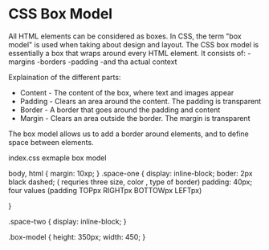 # CSS Box Model

All HTML elements can be considered as boxes. In CSS, the term "box model" is used when taking 
about design and layout. The CSS box model is essentially a box that wraps around every HTML
element. It consists of:
    -margins
    -borders
    -padding
    -and tha actual context

Explaination of the different parts: 

* Content - The content of the box, where text and images appear
* Padding - Clears an area around the content. The padding is transparent
* Border - A border that goes around the padding and content
* Margin - Clears an area outside the border. The margin is transparent

The box model allows us to add a border around elements, and to define space between elements.

index.css exmaple box model
 
 body, html {
     margin: 10xp;
 }
 .space-one {
     display: inline-block;
     boder: 2px black dashed; ( requries three  size, color , type of border)
     padding: 40px;
     four values (padding  TOPpx RIGHTpx BOTTOWpx LEFTpx)

 }

 .space-two {
     display: inline-block;
 }

 .box-model {
     height: 350px;
     width: 450;
 }
